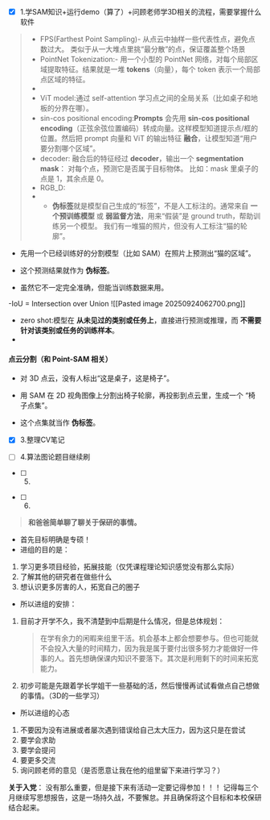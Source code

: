 - [x] 1.学SAM知识+运行demo（算了）+问顾老师学3D相关的流程，需要掌握什么软件
> - FPS(Farthest Point Sampling)- 从点云中抽样一些代表性点，避免点数过大。 类似于从一大堆点里挑“最分散”的点，保证覆盖整个场景
> - PointNet Tokenization:- 用一个小型的 PointNet 网络，对每个局部区域提取特征。结果就是一堆 **tokens**（向量），每个 token 表示一个局部点区域的特征。
> -
> - ViT model:通过 self-attention 学习点之间的全局关系（比如桌子和地板的分界在哪）。
> - sin-cos positional encoding:**Prompts** 会先用 **sin-cos positional encoding**（正弦余弦位置编码）转成向量。这样模型知道提示点/框的位置。然后把 prompt 向量和 ViT 的输出特征 **融合**，让模型知道“用户要分割哪个区域”。
> - decoder: 融合后的特征经过 **decoder**，输出一个 **segmentation mask**： 对每个点，预测它是否属于目标物体。 比如：mask 里桌子的点是 1，其余点是 0。
> - RGB_D:
> - - **伪标签**就是模型自己生成的“标签”，不是人工标注的。通常来自 **一个预训练模型** 或 **弱监督方法**，用来“假装”是 ground truth，帮助训练另一个模型。
 我们有一堆猫的照片，但没有人工标注“猫的轮廓”。
    
- 先用一个已经训练好的分割模型（比如 SAM）在照片上预测出“猫的区域”。
    
- 这个预测结果就作为 **伪标签**。
    
- 虽然它不一定完全准确，但能当训练数据来用。

-IoU = Intersection over Union
![[Pasted image 20250924062700.png]]
- zero shot:模型在 **从未见过的类别或任务上**，直接进行预测或推理，而 **不需要针对该类别或任务的训练样本**。
- 
    

#### 点云分割（和 Point-SAM 相关）

- 对 3D 点云，没有人标出“这是桌子，这是椅子”。
    
- 用 SAM 在 2D 视角图像上分割出椅子轮廓，再投影到点云里，生成一个 “椅子点集”。
    
- 这个点集就当作 **伪标签**。
> 
- [x] 3.整理CV笔记
> 
- [ ] 4.算法图论题目继续刷
> 
- [ ] 5.
> 
- [ ] 6.
> **和爸爸简单聊了聊关于保研的事情。**
- 首先目标明确是专硕！
- 进组的目的是：
1. 学习更多项目经验，拓展技能（仅凭课程理论知识感觉没有那么实际）
2. 了解其他的研究者在做些什么
3. 想认识更多厉害的人，拓宽自己的圈子
- 所以进组的安排：
1. 目前才开学不久，我不清楚到中后期是什么情况，但是总体规划：
	>在学有余力的闲暇来组里干活。机会基本上都会想要参与。但也可能就不会投入大量的时间精力，因为我是属于要付出很多努力才能做好一件事的人。首先想确保课内知识不要落下。其次是利用剩下的时间来拓宽能力。
2. 初步可能是先跟着学长学姐干一些基础的活，然后慢慢再试试看做点自己想做的事情。（3D的一些学习）

- 所以进组的心态
1. 不要因为没有进展或者屡次遇到错误给自己太大压力，因为这只是在尝试
2. 要学会求助
3. 要学会提问
4. 要更多交流
5. 询问顾老师的意见（是否愿意让我在他的组里留下来进行学习？）


**关于入党**：
没有那么重要，但是接下来有活动一定要记得参加！！！
记得每三个月继续写思想报告，这是一场持久战，不要懈怠。并且确保将这个目标和本校保研结合起来。